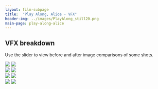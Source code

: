 ```yaml
---
layout: film-subpage
title:  "Play Along, Alice - VFX"
header-img: ../images/PlayAlong_still20.png
main-page: play-along-alice
---
```



## VFX breakdown
Use the slider to view before and after image comparisons of some shots.

<section>
<div class='twentytwenty-container'>
  <img src='../images/playAlongVFX_still1_before'>
  <img src='../images/playAlongVFX_still1_after.jpeg'>
</div>
</section>
<section>
<div class='twentytwenty-container'>
  <img src='../images/playAlongVFX_still2_before.jpeg'>
  <img src='../images/playAlongVFX_still2_after.jpeg'>
</div>
</section>
<section>
<div class='twentytwenty-container'>
  <img src='../images/playAlongVFX_still3_before.jpeg'>
  <img src='../images/playAlongVFX_still3_after.jpeg'>
</div>
</section>
<section>
<div class='twentytwenty-container'>
  <img src='../images/playAlongVFX_still4_before.jpeg'>
  <img src='../images/playAlongVFX_still4_after.jpeg'>
</div>
</section>
<script type="text/javascript">
  $(window).load(function() {
  $(".twentytwenty-container").twentytwenty();
});

</script>